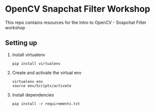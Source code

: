 # OpenCV Snapchat Filter Workshop

This repo contains resources for the Intro to OpenCV - Snapchat Filter workshop

## Setting up
1. Install virtualenv

    ```
    pip install virtualenv
    ```

2. Create and activate the virtual env

    ```
    virtualenv env
    source env/Scripts/activate
    ```

3. Install dependencies
    ```
    pip install -r requirements.txt
    ```
